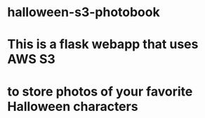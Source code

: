 # halloween-s3-photobook
# This is a flask webapp that uses AWS S3 
# to store photos of your favorite Halloween characters